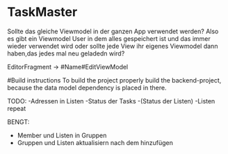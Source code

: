 # TaskMaster

Sollte das gleiche Viewmodel in der ganzen App verwendet werden?
Also es gibt ein Viewmodel User in dem alles gespeichert ist und das immer wieder verwendet wird oder sollte jede View ihr eigenes Viewmodel dann haben,das jedes mal neu geladedn wird?

EditorFragment -> #Name#EditViewModel


#Build instructions
To build the project properly build the backend-project, because the data model dependency is placed in there.



TODO:
-Adressen in Listen
-Status der Tasks
-(Status der Listen)
-Listen repeat


BENGT:
- Member und Listen in Gruppen
- Gruppen und Listen aktualisiern nach dem hinzufügen